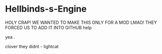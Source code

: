 # Hellbinds-s-Engine

HOLY CRAP!
WE WANTED TO MAKE THIS ONLY FOR A MOD LMAO!
THEY FORCED US TO ADD IT INTO GITHUB
help


yea .

clover they didnt - lightcat

